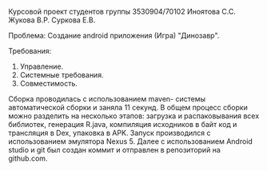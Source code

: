 Курсовой проект студентов группы 3530904/70102 Иноятова С.С. Жукова В.Р. Суркова Е.В.

Проблема: Создание android приложения (Игра) "Динозавр".

Требования:
1) Управление.
2) Системные требования.
3) Совместимость. 

Сборка проводилась с использованием maven- системы автоматической сборки и заняла 11 секунд. В общем процесс сборки можно разделить на несколько этапов: загрузка и распаковывания всех библиотек, генерация R.java, компиляция исходников в байт код и трансляция в Dex, упаковка в APK. Запуск производился с использованием эмулятора Nexus 5. Далее с использованием Android studio и git был создан коммит и отправлен в репозиторий на github.com.

